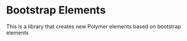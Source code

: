 # Bootstrap Elements

This is a library that creates new Polymer elements based on bootstrap elements
